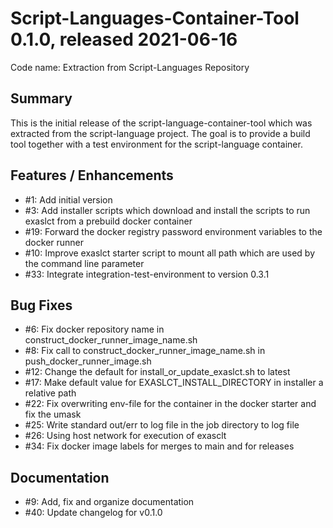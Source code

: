 # Script-Languages-Container-Tool 0.1.0, released 2021-06-16

Code name: Extraction from Script-Languages Repository

## Summary 

This is the initial release of the script-language-container-tool which was extracted from the script-language project. 
The goal is to provide a build tool together with a test environment for the script-language container.

## Features / Enhancements

- #1: Add initial version
- #3: Add installer scripts which download and install the scripts to run exaslct from a prebuild docker container
- #19: Forward the docker registry password environment variables to the docker runner
- #10: Improve exaslct starter script to mount all path which are used by the command line parameter
- #33: Integrate integration-test-environment to version 0.3.1

## Bug Fixes

- #6: Fix docker repository name in construct_docker_runner_image_name.sh
- #8: Fix call to construct_docker_runner_image_name.sh in push_docker_runner_image.sh
- #12: Change the default for install_or_update_exaslct.sh to latest
- #17: Make default value for EXASLCT_INSTALL_DIRECTORY in installer a relative path
- #22: Fix overwriting env-file for the container in the docker starter and fix the umask
- #25: Write standard out/err to log file in the job directory to log file
- #26: Using host network for execution of exasclt
- #34: Fix docker image labels for merges to main and for releases

## Documentation

- #9: Add, fix and organize documentation
- #40: Update changelog for v0.1.0
